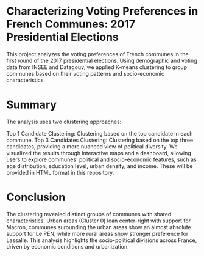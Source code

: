 # Characterizing Voting Preferences in French Communes: 2017 Presidential Elections

This project analyzes the voting preferences of French communes in the first round of the 2017 presidential elections. Using demographic and voting data from INSEE and Datagouv, we applied K-means clustering to group communes based on their voting patterns and socio-economic characteristics.

# Summary

The analysis uses two clustering approaches:

Top 1 Candidate Clustering: Clustering based on the top candidate in each commune.
Top 3 Candidates Clustering: Clustering based on the top three candidates, providing a more nuanced view of political diversity.
We visualized the results through interactive maps and a dashboard, allowing users to explore communes' political and socio-economic features, such as age distribution, education level, urban density, and income. These will be provided in HTML format in this repository.

# Conclusion

The clustering revealed distinct groups of communes with shared characteristics. Urban areas (Cluster 0) lean center-right with support for Macron, communes surounding the urban areas show an almost absolute support for Le PEN, while more rural areas show stronger preference for Lassalle. This analysis highlights the socio-political divisions across France, driven by economic conditions and urbanization.
